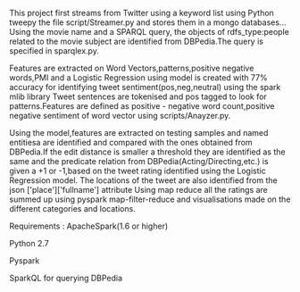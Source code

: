 This project first streams from Twitter using a keyword list using Python tweepy the file script/Streamer.py and stores them in a mongo databases...
Using the movie name and a SPARQL query, the objects of rdfs_type:people related to the movie subject are identified from DBPedia.The query is specified in sparqlex.py.<br>



Features are extracted on Word Vectors,patterns,positive negative words,PMI and a Logistic Regression using model is created with 77% accuracy for identifying tweet sentiment(pos,neg,neutral) using the spark mlib  library
Tweet sentences are tokenised and pos tagged to look for patterns.Features are defined as positive - negative word count,positive negative sentiment of word vector using scripts/Anayzer.py.

Using the model,features are extracted on testing samples and named entitiesa are identified and compared with the ones obtained from DBPedia.If the edit distance is smaller a threshold they are identified as the same and the predicate relation from DBPedia(Acting/Directing,etc.) is given a +1 or -1,based on the tweet rating identified using the Logistic Regression model.
The locations of the tweet are also identified from the json ['place']['fullname'] attribute
Using map reduce all the ratings are summed up using pyspark map-filter-reduce and visualisations made on the different categories and locations.

Requirements : ApacheSpark(1.6 or higher)

Python 2.7

Pyspark

SparkQL for querying DBPedia
 
